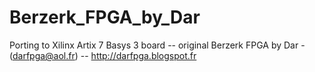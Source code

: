 # Berzerk_FPGA_by_Dar
Porting to Xilinx Artix 7 Basys 3 board -- original Berzerk FPGA by Dar - (darfpga@aol.fr) -- http://darfpga.blogspot.fr
